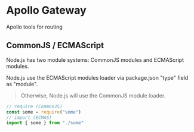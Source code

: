 # Apollo Gateway

Apollo tools for routing

## CommonJS / ECMAScript

Node.js has two module systems: CommonJS modules and ECMAScript modules.

Node.js use the ECMAScript modules loader via package.json "type" field as "module".

> Otherwise, Node.js will use the CommonJS module loader.


```js
// require (CommonJS)
const some = require("some")
// import (ECMAS)
import { some } from "./some"
```








